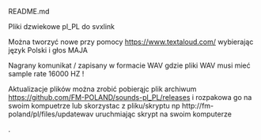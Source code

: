 
README.md

Pliki dzwiekowe pl_PL do svxlink

Można tworzyć nowe przy pomocy https://www.textaloud.com/ wybierając język Polski i głos MAJA

Nagrany komunikat / zapisany w formacie WAV gdzie pliki WAV musi mieć sample rate 16000 HZ !

Aktualizacje plików można zrobić pobierąjc plik archiwum https://github.com/FM-POLAND/sounds-pl_PL/releases
i rozpakowa go na swoim kompuetrze
lub skorzystac z pliku/skryptu np http://fm-poland/pl/files/updatewav
uruchmiając skrypt na swoim komputerze



.


